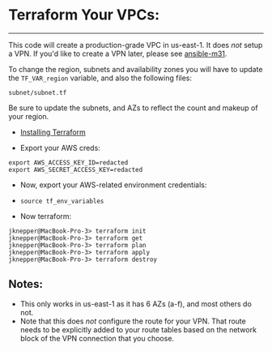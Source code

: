 # Terraform Your VPCs:

---

This code will create a production-grade VPC in us-east-1.  It does _not_
setup a VPN.  If you'd like to create a VPN later, please see [ansible-m31](https://github.com/srflaxu40/ansible-m31).

To change the region, subnets and availability zones you will have to update the `TF_VAR_region` variable, and
also the following files:
```
subnet/subnet.tf
```
Be sure to update the subnets, and AZs to reflect the count and makeup of your region.

* [Installing Terraform](https://www.terraform.io/intro/getting-started/install.html)

* Export your AWS creds:
```
export AWS_ACCESS_KEY_ID=redacted
export AWS_SECRET_ACCESS_KEY=redacted
```

* Now, export your AWS-related environment credentials:
* `source tf_env_variables`

* Now terraform:

```
jknepper@MacBook-Pro-3> terraform init
jknepper@MacBook-Pro-3> terraform get
jknepper@MacBook-Pro-3> terraform plan
jknepper@MacBook-Pro-3> terraform apply
jknepper@MacBook-Pro-3> terraform destroy
```

## Notes:

* This only works in us-east-1 as it has 6 AZs (a-f), and most others do not.
* Note that this does *not* configure the route for your VPN.  That route needs to be explicitly added to your route tables
  based on the network block of the VPN connection that you choose.
